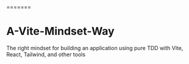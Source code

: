 =======
# A-Vite-Mindset-Way
The right mindset for building an application using pure TDD with Vite, React, Tailwind, and other tools
